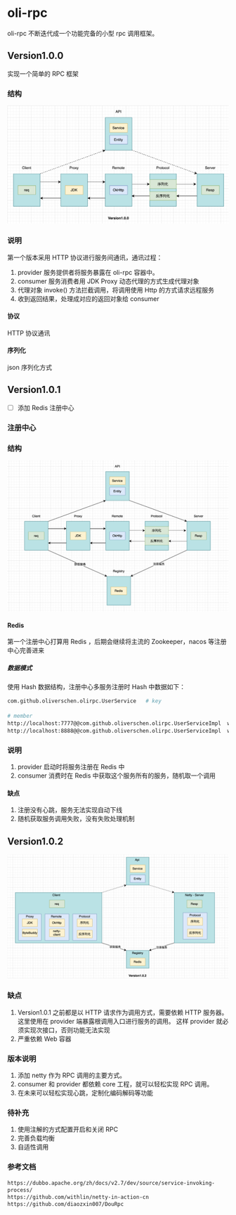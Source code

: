 # oli-rpc
oli-rpc 不断迭代成一个功能完备的小型 rpc 调用框架。

## Version1.0.0

实现一个简单的 RPC 框架

### 结构

![version1.0.0 结构图](https://github.com/oliverschen/oli-rpc/blob/main/doc/image/version1.0.0.png)

### 说明
第一个版本采用 HTTP 协议进行服务间通讯，通讯过程：
1. provider 服务提供者将服务暴露在 oli-rpc 容器中。
2. consumer 服务消费者用 JDK Proxy 动态代理的方式生成代理对象
3. 代理对象 invoke() 方法拦截调用，将调用使用 Http 的方式请求远程服务
4. 收到返回结果，处理成对应的返回对象给 consumer

#### 协议
HTTP 协议通讯

#### 序列化
json 序列化方式

## Version1.0.1

- [ ] 添加 Redis 注册中心

### 注册中心


### 结构

![Redis 注册中心结构图](https://github.com/oliverschen/oli-rpc/blob/main/doc/image/redis-registry.png)

#### Redis

第一个注册中心打算用 Redis ，后期会继续将主流的 Zookeeper，nacos 等注册中心完善进来

##### 数据模式

使用 Hash 数据结构，注册中心多服务注册时 Hash 中数据如下：

```bash
com.github.oliverschen.olirpc.UserService   # key

# member
http://localhost:7777@@com.github.oliverschen.olirpc.UserServiceImpl  weight # value
http://localhost:8888@@com.github.oliverschen.olirpc.UserServiceImpl  weight
```

### 说明
1. provider 启动时将服务注册在 Redis 中
2. consumer 消费时在 Redis 中获取这个服务所有的服务，随机取一个调用

#### 缺点
1. 注册没有心跳，服务无法实现自动下线
2. 随机获取服务调用失败，没有失败处理机制

## Version1.0.2
![netty 调用结构图](https://github.com/oliverschen/oli-rpc/blob/main/doc/image/version1.0.2.png)

### 缺点
1. Version1.0.1 之前都是以 HTTP 请求作为调用方式，需要依赖 HTTP 服务器。这里使用在 provider 端暴露根调用入口进行服务的调用。
这样 provider 就必须实现次接口，否则功能无法实现
2. 严重依赖 Web 容器

### 版本说明
1. 添加 netty 作为 RPC 调用的主要方式。
2. consumer 和 provider 都依赖 core 工程，就可以轻松实现 RPC 调用。
3. 在未来可以轻松实现心跳，定制化编码解码等功能

### 待补充
1. 使用注解的方式配置开启和关闭 RPC
2. 完善负载均衡
3. 自适性调用



### 参考文档

```http 
https://dubbo.apache.org/zh/docs/v2.7/dev/source/service-invoking-process/
https://github.com/withlin/netty-in-action-cn
https://github.com/diaozxin007/DouRpc
```
